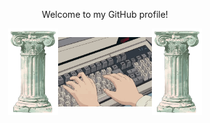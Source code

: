 <p style="text-align: center;" align="center">Welcome to my GitHub profile!</p>
<div style="display: flex; justify-content: center; align-items: center;  " align="center">
    <img src="./img/rock.png" alt="rock" width="80"/>
    <img src="./img/keyboard.gif" alt="keyboard" width="150"/>
    <img src="./img/rock.png" alt="rock" width="80"/>
</div>

